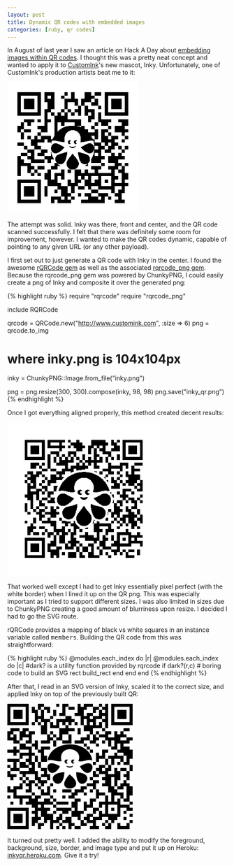 ```yaml
---
layout: post
title: Dynamic QR codes with embedded images
categories: [ruby, qr codes]
---
```

In August of last year I saw an article on Hack A Day about [embedding images within QR codes](http://hackaday.com/2011/08/11/how-to-put-your-logo-in-a-qr-code/).  I thought this was a pretty neat concept and wanted to apply it to [CustomInk](http://www.customink.com)'s new mascot, Inky.  Unfortunately, one of CustomInk's production artists beat me to it:

<img src="/images/posts/2011-12-26/inky_qr2.png" alt="Original Inky QR" class="post_image" />

The attempt was solid.  Inky was there, front and center, and the QR code scanned successfully.  I felt that there was definitely some room for improvement, however.  I wanted to make the QR codes dynamic, capable of pointing to any given URL (or any other payload).

I first set out to just generate a QR code with Inky in the center.  I found the awesome [rQRCode gem]() as well as the associated [rqrcode_png gem](https://github.com/DCarper/rqrcode_png).  Because the rqrcode_png gem was powered by ChunkyPNG, I could easily create a png of Inky and composite it over the generated png:

{% highlight ruby %}
  require "rqrcode"
  require "rqrcode_png"

  include RQRCode

  qrcode = QRCode.new("http://www.customink.com", :size => 6)
  png = qrcode.to_img

  # where inky.png is 104x104px
  inky = ChunkyPNG::Image.from_file("inky.png")

  png = png.resize(300, 300).compose(inky, 98, 98)
  png.save("inky_qr.png")
{% endhighlight %}

Once I got everything aligned properly, this method created decent results:

<img src="/images/posts/2011-12-26/inkyqr_pixel_perfect.gif" alt="Rastor Inky QR" class="post_image" />

That worked well except I had to get Inky essentially pixel perfect (with the white border) when I lined it up on the QR png.  This was especially important as I tried to support different sizes.  I was also limited in sizes due to ChunkyPNG creating a good amount of blurriness upon resize.  I decided I had to go the SVG route.

rQRCode provides a mapping of black vs white squares in an instance variable called <tt>members</tt>.  Building the QR code from this was straightforward:

{% highlight ruby %}
  @modules.each_index do |r|
    @modules.each_index do |c|
      #dark? is a utility function provided by rqrcode
      if dark?(r,c)
        # boring code to build an SVG rect
        build_rect
      end
    end
  end
{% endhighlight %}

After that, I read in an SVG version of Inky, scaled it to the correct size, and applied Inky on top of the previously built QR:

<img src="/images/posts/2011-12-26/inkyqr_svg.png" alt="SVG Inky QR" class="post_image" />

It turned out pretty well.  I added the ability to modify the foreground, background, size, border, and image type and put it up on Heroku: [inkyqr.heroku.com](http://inkyqr.heroku.com). Give it a try!
